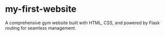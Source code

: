 # my-first-website
A comprehensive gym website built with HTML, CSS, and powered by Flask routing for seamless management.

